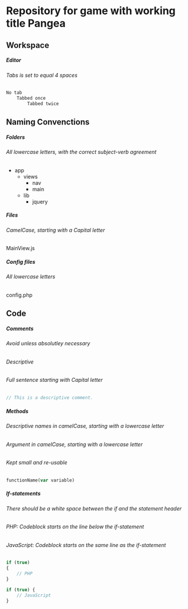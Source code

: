 # Repository for game with working title Pangea #

## Workspace ##

##### Editor #####
###### Tabs is set to equal 4 spaces ######
```php
No tab
    Tabbed once
        Tabbed twice
```

## Naming Convenctions ##

##### Folders #####
###### All lowercase letters, with the correct subject-verb agreement ######
- app
    - views
        - nav
        - main
    - lib
        - jquery

##### Files #####
###### CamelCase, starting with a Capital letter ######
MainView.js

##### Config files #####
###### All lowercase letters ######
config.php

## Code ##

##### Comments #####
###### Avoid unless absolutley necessary ######
###### Descriptive ######
###### Full sentence starting with Capital letter ######
```php
// This is a descriptive comment.
```

##### Methods #####
###### Descriptive names in camelCase, starting with a lowercase letter ######
###### Argument in camelCase, starting with a lowercase letter ######
###### Kept small and re-usable ######
```php
functionName(var variable)
```

##### If-statements #####

###### There should be a white space between the if and the statement header ######
###### PHP: Codeblock starts on the line below the if-statement ######
###### JavaScript: Codeblock starts on the same line as the if-statement ######
```php
if (true)
{
    // PHP
}
```

```javascript
if (true) {
    // JavaScript
}
```
